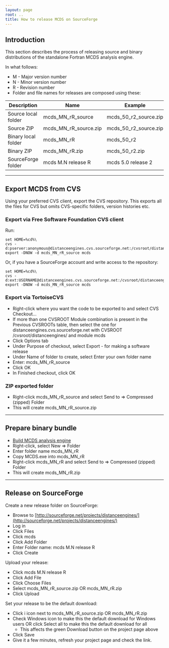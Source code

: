 ```yaml
---
layout: page
root: ..
title: How to release MCDS on SourceForge
---
```


## Introduction

This section describes the process of releasing source and binary distributions of the standalone Fortran MCDS analysis engine.

In what follows:

* M - Major version number
* N - Minor version number
* R - Revision number
* Folder and file names for releases are composed using these:

| **Description** | **Name** | **Example** |
| --------------- | -------- | ----------- |
| Source local folder | mcds_MN_rR_source | mcds_50_r2_source.zip |
| Source ZIP | mcds_MN_rR_source.zip | mcds_50_r2_source.zip |
| Binary local folder | mcds_MN_rR | mcds_50_r2 |
| Binary ZIP | mcds_MN_rR.zip | mcds_50_r2.zip |
| SourceForge folder | mcds M.N release R | mcds 5.0 release 2 |

---

## Export MCDS from CVS

Using your preferred CVS client, export the CVS repository. This exports all the files for CVS but omits CVS-specific folders, version histories etc. 

### Export via Free Software Foundation CVS client

Run:

<p/>

    set HOME=%cd%\
    cvs -d:pserver:anonymous@distanceengines.cvs.sourceforge.net:/cvsroot/distanceengines/ export -DNOW -d mcds_MN_rR_source mcds

Or, if you have a SourceForge account and write access to the repository:

    set HOME=%cd%\
    cvs -d:ext:USERNAME@distanceengines.cvs.sourceforge.net:/cvsroot/distanceengines/ export -DNOW -d mcds_MN_rR_source mcds

### Export via TortoiseCVS

* Right-click where you want the code to be exported to and select CVS Checkout...
* If more than one CVSROOT Module combination is present in the Previous CVSROOTs table, then select the one for distanceengines.cvs.sourceforge.net with CVSROOT /cvsroot/distanceengines/ and module mcds
* Click Options tab
* Under Purpose of checkout, select Export - for making a software release
* Under Name of folder to create, select Enter your own folder name
* Enter: mcds_MN_rR_source
* Click OK
* In Finished checkout, click OK

### ZIP exported folder

* Right-click mcds_MN_rR_source and select Send to => Compressed (zipped) Folder 
* This will create mcds_MN_rR_source.zip

---

## Prepare binary bundle

* [Build MCDS analysis engine](./BuildFortran.html#build-mcds-analysis-engine)
* Right-click, select New => Folder
* Enter folder name mcds_MN_rR
* Copy MCDS.exe into mcds_MN_rR
* Right-click mcds_MN_rR and select Send to => Compressed (zipped) Folder 
* This will create mcds_MN_rR.zip

---

## Release on SourceForge

Create a new release folder on SourceForge:

* Browse to [http://sourceforge.net/projects/distanceengines/](http://sourceforge.net/projects/distanceengines/)
* Log in
* Click Files
* Click mcds
* Click Add Folder 
* Enter Folder name: mcds M.N release R
* Click Create

Upload your release:

* Click mcds M.N release R
* Click Add File
* Click Choose Files
* Select mcds_MN_rR_source.zip OR mcds_MN_rR.zip
* Click Upload

Set your release to be the default download:

* Click i icon next to mcds_MN_rR_source.zip OR mcds_MN_rR.zip
* Check Windows icon to make this the default download for Windows users OR click Select all to make this the default download for all
  - This affects the green Download button on the project page above
* Click Save
* Give it a few minutes, refresh your project page and check the link.
